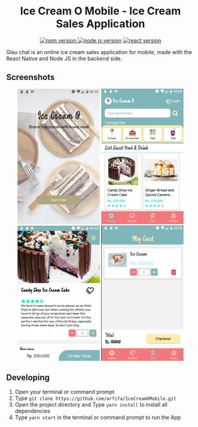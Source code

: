 <h1 align="center">Ice Cream O Mobile - Ice Cream Sales Application</h1>

<p align="center">
<a href="#"><img src="https://img.shields.io/badge/npm-6.13.4-brightgreen.svg?style=flat-square" alt="npm version">
</a>
<a href="#"><img src="https://img.shields.io/badge/node.js-12.10.0-blue.svg?style=flat-square" alt="node.js version"></a>
<a href="#"><img src="https://img.shields.io/badge/react_native-0.61-green.svg?style=flat-square" alt="react version"></a>
<a href="https://github.com/arfifa/IceCreamOMobile/blob/master/LICENSE"></a>
</p>

Glau chat is an online ice cream sales application for mobile, made with the React Native and Node JS in the backend side.

## Screenshots

<p align="center">
<img src="https://github.com/arfifa/IceCreamOMobile/blob/master/front_end/src/assets/images/screenShootApp/LaunchPage.png" width="220">
<img src="https://github.com/arfifa/IceCreamOMobile/blob/master/front_end/src/assets/images/screenShootApp/Home.png" width="220">
<img src="https://github.com/arfifa/IceCreamOMobile/blob/master/front_end/src/assets/images/screenShootApp/Detail.png" width="220">
<img src="https://github.com/arfifa/IceCreamOMobile/blob/master/front_end/src/assets/images/screenShootApp/Cart.png" width="220">
</p>

## Developing
1. Open your terminal or command prompt
2. Type `git clone https://github.com/arfifa/IceCreamOMobile.git`
3. Open the project directory and Type `yarn install` to install all dependencies
4. Type `yarn start` in the terminal or command prompt to run the App
